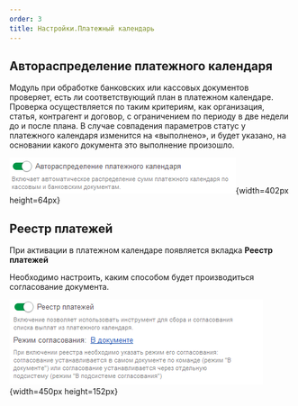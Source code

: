 ```yaml
---
order: 3
title: Настройки.Платежный календарь
---
```


## Автораспределение платежного календаря

Модуль при обработке банковских или кассовых документов проверяет, есть ли соответствующий план в платежном календаре. Проверка осуществляется по таким критериям, как организация, статья, контрагент и договор, с ограничением по периоду в две недели до и после плана. В случае совпадения параметров статус у платежного календаря изменится на «выполнено», и будет указано, на основании какого документа это выполнение произошло.

![](./nastroyki-platezhnyy-kalendar.png){width=402px height=64px}

## Реестр платежей

При активации в платежном календаре появляется вкладка **Реестр платежей**

Необходимо настроить, каким способом будет производиться согласование документа.

![](./nastroyki-platezhnyy-kalendar-2.png){width=450px height=152px}